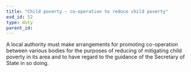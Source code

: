 ```yaml
---
title: "Child poverty - co-operation to reduce child poverty"
esd_id: 52
type: duty
parent_id:  
---
```


A local authority must make arrangements for promoting co-operation between various bodies for the purposes of reducing of mitigating child poverty in its area and to have regard to the guidance of the Secretary of State in so doing. 

